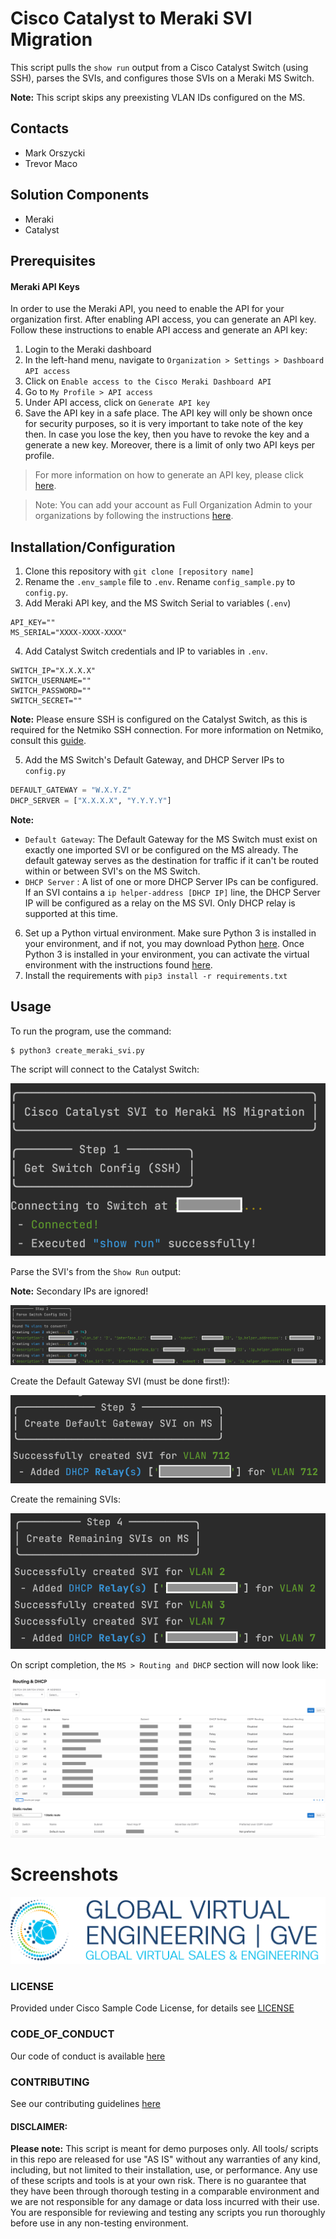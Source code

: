 # Cisco Catalyst to Meraki SVI Migration

This script pulls the `show run` output from a Cisco Catalyst Switch (using SSH), parses the SVIs, and configures those SVIs on a Meraki MS Switch.

**Note:**
This script skips any preexisting VLAN IDs configured on the MS.

## Contacts
* Mark Orszycki
* Trevor Maco

## Solution Components
* Meraki
* Catalyst

## Prerequisites
#### Meraki API Keys
In order to use the Meraki API, you need to enable the API for your organization first. After enabling API access, you can generate an API key. Follow these instructions to enable API access and generate an API key:
1. Login to the Meraki dashboard
2. In the left-hand menu, navigate to `Organization > Settings > Dashboard API access`
3. Click on `Enable access to the Cisco Meraki Dashboard API`
4. Go to `My Profile > API access`
5. Under API access, click on `Generate API key`
6. Save the API key in a safe place. The API key will only be shown once for security purposes, so it is very important to take note of the key then. In case you lose the key, then you have to revoke the key and a generate a new key. Moreover, there is a limit of only two API keys per profile.

> For more information on how to generate an API key, please click [here](https://developer.cisco.com/meraki/api-v1/#!authorization/authorization). 

> Note: You can add your account as Full Organization Admin to your organizations by following the instructions [here](https://documentation.meraki.com/General_Administration/Managing_Dashboard_Access/Managing_Dashboard_Administrators_and_Permissions).

## Installation/Configuration
1. Clone this repository with `git clone [repository name]`
2. Rename the `.env_sample` file to `.env`. Rename `config_sample.py` to `config.py`.
3. Add Meraki API key, and the MS Switch Serial to variables (`.env`)
```dotenv
API_KEY=""
MS_SERIAL="XXXX-XXXX-XXXX"
```
4. Add Catalyst Switch credentials and IP to variables in `.env`. 
```dotenv
SWITCH_IP="X.X.X.X"
SWITCH_USERNAME=""
SWITCH_PASSWORD=""
SWITCH_SECRET=""
```
**Note:** Please ensure SSH is configured on the Catalyst Switch, as this is required for the Netmiko SSH connection. For more information on Netmiko, consult this [guide](https://pyneng.readthedocs.io/en/latest/book/18_ssh_telnet/netmiko.html). 

5. Add the MS Switch's Default Gateway, and DHCP Server IPs to `config.py`
```python
DEFAULT_GATEWAY = "W.X.Y.Z"
DHCP_SERVER = ["X.X.X.X", "Y.Y.Y.Y"]
```

**Note:** 
* `Default Gateway`: The Default Gateway for the MS Switch must exist on exactly one imported SVI or be configured on the MS already. The default gateway serves as the destination for traffic if it can't be routed within or between SVI's on the MS Switch.
* `DHCP Server` : A list of one or more DHCP Server IPs can be configured. If an SVI contains a `ip helper-address [DHCP IP]` line, the DHCP Server IP will be configured as a relay on the MS SVI. Only DHCP relay is supported at this time.

6. Set up a Python virtual environment. Make sure Python 3 is installed in your environment, and if not, you may download Python [here](https://www.python.org/downloads/). Once Python 3 is installed in your environment, you can activate the virtual environment with the instructions found [here](https://docs.python.org/3/tutorial/venv.html).
7. Install the requirements with `pip3 install -r requirements.txt`

## Usage
To run the program, use the command:
```
$ python3 create_meraki_svi.py
```

The script will connect to the Catalyst Switch:

![](IMAGES/show_run.png)

Parse the SVI's from the `Show Run` output:

**Note:** Secondary IPs are ignored!

![](IMAGES/parse_svi.png)

Create the Default Gateway SVI (must be done first!):

![](IMAGES/default_gateway.png)

Create the remaining SVIs:

![](IMAGES/create_svi.png)

On script completion, the `MS > Routing and DHCP` section will now look like:

![](IMAGES/dashboard_after.png)

# Screenshots

![/IMAGES/0image.png](/IMAGES/0image.png)

### LICENSE

Provided under Cisco Sample Code License, for details see [LICENSE](LICENSE.md)

### CODE_OF_CONDUCT

Our code of conduct is available [here](CODE_OF_CONDUCT.md)

### CONTRIBUTING

See our contributing guidelines [here](CONTRIBUTING.md)

#### DISCLAIMER:
<b>Please note:</b> This script is meant for demo purposes only. All tools/ scripts in this repo are released for use "AS IS" without any warranties of any kind, including, but not limited to their installation, use, or performance. Any use of these scripts and tools is at your own risk. There is no guarantee that they have been through thorough testing in a comparable environment and we are not responsible for any damage or data loss incurred with their use.
You are responsible for reviewing and testing any scripts you run thoroughly before use in any non-testing environment.